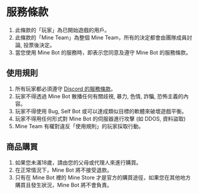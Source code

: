 # 服務條款
1. 此條款的「玩家」為已開始遊戲的用戶。
2. 此條款的「Mine Team」為整個 Mine Team，所有的決定都會由團隊成員討論, 投票後決定。
3. 當您使用 Mine Bot 的服務時，即表示您同意及遵守 Mine Bot 的服務條款。

## 使用規則
1. 所有玩家都必須遵守 [Discord 的服務條款](https://discord.com/terms)。
2. 玩家不得透過 Mine Bot 散播任何有關歧視, 暴力, 色情, 詐騙, 恐怖主義的內容。
3. 玩家不得使用 Bug, Self Bot 或可以達成類似目標的軟體來破壞遊戲平衡。
4. 玩家不得用任何形式對 Mine Bot 的伺服器進行攻擊 (如 DDOS, 資料盜取)
5. Mine Team 有權對違反「使用規則」的玩家採取行動。

## 商品購買

1. 如果您未滿18歲，請由您的父母或代理人來進行購買。
2. 在正常情況下，Mine Bot 將不接受退款。
3. 只有在   Mine Bot 裡的 Mine Store 才是官方的購買途徑，如果您在其他地方購買且發生狀況，Mine Bot 將不會負責。
